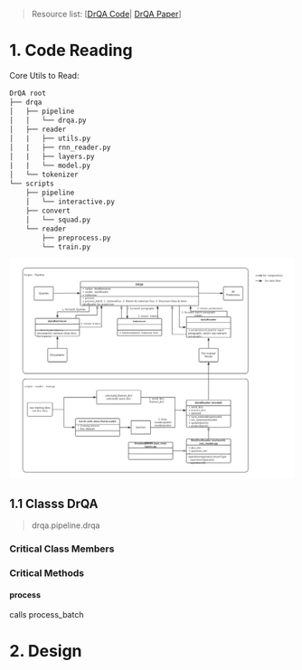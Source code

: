 > Resource list:
> [[DrQA Code](https://github.com/farrellsc/DrQA#trained-models-and-data)|
> [DrQA Paper](https://arxiv.org/pdf/1704.00051.pdf)]

# 1. Code Reading

Core Utils to Read:
```
DrQA root
├── drqa
│   ├── pipeline
│   │   └── drqa.py
│   ├── reader
│   |   ├── utils.py
│   |   ├── rnn_reader.py
│   |   ├── layers.py
|   |   └── model.py
│   └── tokenizer
└── scripts
    ├── pipeline
    │   └── interactive.py
    ├── convert
    │   └── squad.py
    └── reader
        ├── preprocess.py
        └── train.py
```

![DrQA Code Structure](/img/DrQA.jpg)

## 1.1 Classs DrQA
> drqa.pipeline.drqa

### Critical Class Members



### Critical Methods
#### process
calls process_batch



# 2. Design

